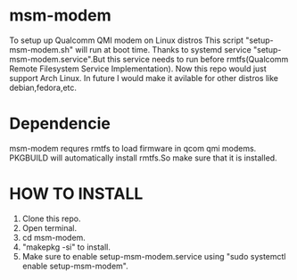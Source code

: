 # msm-modem
To setup up Qualcomm QMI modem on Linux distros
This script "setup-msm-modem.sh" will run at boot time.
Thanks to systemd service "setup-msm-modem.service".But this service needs to run before rmtfs(Qualcomm Remote Filesystem Service Implementation).
Now this repo would just support Arch Linux. In future I would make it avilable for other distros like debian,fedora,etc.
# Dependencie
msm-modem requres rmtfs to load firmware in qcom qmi modems.
PKGBUILD will automatically install rmtfs.So make sure that it is installed.
# HOW TO INSTALL
1. Clone this repo.
2. Open terminal.
3. cd msm-modem.
4. "makepkg -si" to install.
5. Make sure to enable setup-msm-modem.service using "sudo systemctl enable setup-msm-modem".

